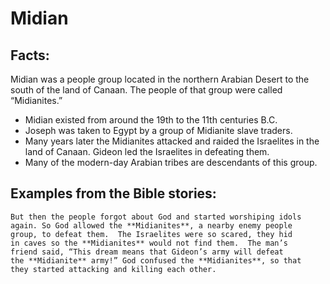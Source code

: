 Midian
======

###

Facts:
------

Midian was a people group located in the northern Arabian Desert to
the south of the land of Canaan. The people of that group were called
“Midianites.”

-   Midian existed from around the 19th to the 11th centuries B.C.
-   Joseph was taken to Egypt by a group of Midianite slave traders.
-   Many years later the Midianites attacked and raided the Israelites
    in the land of Canaan. Gideon led the Israelites in defeating them.
-   Many of the modern-day Arabian tribes are descendants of this group.

Examples from the Bible stories:
--------------------------------

    But then the people forgot about God and started worshiping idols
    again. So God allowed the **Midianites**, a nearby enemy people
    group, to defeat them.  The Israelites were so scared, they hid
    in caves so the **Midianites** would not find them.  The man’s
    friend said, “This dream means that Gideon’s army will defeat
    the **Midianite** army!” God confused the **Midianites**, so that
    they started attacking and killing each other.
